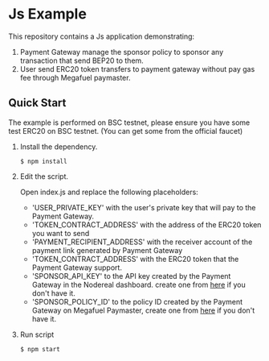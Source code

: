 # Js Example 
This repository contains a Js application demonstrating:
1. Payment Gateway manage the sponsor policy to sponsor any transaction that send BEP20 to them.
2. User send ERC20 token transfers to payment gateway without pay gas fee through Megafuel paymaster.

## Quick Start

The example is performed on BSC testnet, please ensure you have some test ERC20 on BSC testnet. (You can get some 
from the official faucet)

1. Install the dependency.
    ```shell
    $ npm install
    ```

2. Edit the script.
   
    Open index.js and replace the following placeholders:
   - 'USER_PRIVATE_KEY' with the user's private key that will pay to the Payment Gateway.
   - 'TOKEN_CONTRACT_ADDRESS' with the address of the ERC20 token you want to send
   - 'PAYMENT_RECIPIENT_ADDRESS' with the receiver account of the payment link generated by Payment Gateway
   - 'TOKEN_CONTRACT_ADDRESS' with the ERC20 token that the Payment Gateway support.
   - 'SPONSOR_API_KEY' to the API key created by the Payment Gateway in the Nodereal dashboard. create one 
     from [here](https://docs.nodereal.io/docs/megafuel-sponsor-guidelines) if you don't have it.
   - 'SPONSOR_POLICY_ID' to the policy ID created by the Payment Gateway on Megafuel Paymaster, create one
     from [here](https://docs.nodereal.io/docs/megafuel-sponsor-guidelines) if you don't have it.

3. Run script
    ```shell
    $ npm start
    ```